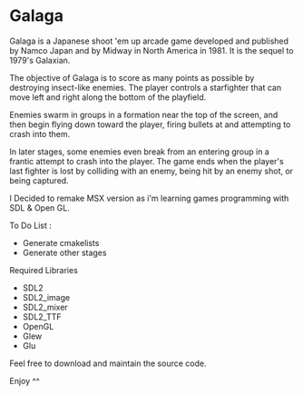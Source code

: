 # Galaga
Galaga is a Japanese shoot 'em up arcade game developed and published by Namco Japan and by Midway in North America in 1981. 
It is the sequel to 1979's Galaxian. 

The objective of Galaga is to score as many points as possible by destroying insect-like enemies. 
The player controls a starfighter that can move left and right along the bottom of the playfield. 

Enemies swarm in groups in a formation near the top of the screen, and then begin flying down toward the player, firing bullets at and attempting to crash into them. 

In later stages, some enemies even break from an entering group in a frantic attempt to crash into the player. The game ends when the player's last fighter is lost by colliding with an enemy, being hit by an enemy shot, or being captured.


I Decided to remake MSX version as i'm learning games programming with SDL & Open GL.

To Do List : 
 - Generate cmakelists 
 - Generate other stages
 
 
 Required Libraries
 - SDL2
 - SDL2_image
 - SDL2_mixer
 - SDL2_TTF
 - OpenGL
 - Glew
 - Glu
 
 
 Feel free to download and maintain the source code.
 
 Enjoy ^^
